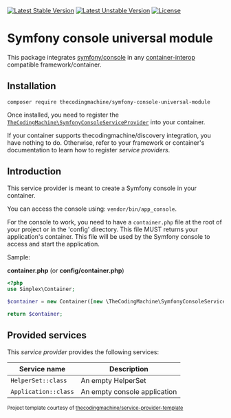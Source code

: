 [![Latest Stable Version](https://poser.pugx.org/thecodingmachine/symfony-console-universal-module/v/stable)](https://packagist.org/packages/thecodingmachine/symfony-console-universal-module)
[![Latest Unstable Version](https://poser.pugx.org/thecodingmachine/symfony-console-universal-module/v/unstable)](https://packagist.org/packages/thecodingmachine/symfony-console-universal-module)
[![License](https://poser.pugx.org/thecodingmachine/symfony-console-universal-module/license)](https://packagist.org/packages/thecodingmachine/symfony-console-universal-module)

# Symfony console universal module

This package integrates [symfony/console](https://github.com/symfony/console) in any [container-interop](https://github.com/container-interop/service-provider) compatible framework/container.

## Installation

```
composer require thecodingmachine/symfony-console-universal-module
```

Once installed, you need to register the [`TheCodingMachine\SymfonyConsoleServiceProvider`](src/SymfonyConsoleServiceProvider.php) into your container.

If your container supports thecodingmachine/discovery integration, you have nothing to do. Otherwise, refer to your framework or container's documentation to learn how to register *service providers*.

## Introduction

This service provider is meant to create a Symfony console in your container.

You can access the console using: `vendor/bin/app_console`.

For the console to work, you need to have a `container.php` file at the root of your project or in the 'config' directory. This file MUST returns your application's container.
This file will be used by the Symfony console to access and start the application.

Sample:

**container.php** (or **config/container.php**)
```php
<?php
use Simplex\Container;

$container = new Container([new \TheCodingMachine\SymfonyConsoleServiceProvider()]);

return $container;
```

## Provided services

This *service provider* provides the following services:

| Service name                | Description                          |
|-----------------------------|--------------------------------------|
| `HelperSet::class`          | An empty HelperSet                   |
| `Application::class`        | An empty console application         |


<small>Project template courtesy of <a href="https://github.com/thecodingmachine/service-provider-template">thecodingmachine/service-provider-template</a></small>
